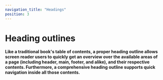 ```yaml
---
navigation_title: "Headings"
position: 3
---
```


# Heading outlines

**Like a traditional book's table of contents, a proper heading outline allows screen reader users to quickly get an overview over the available areas of a page (including header, main, footer, and alike), and their respective contents. Furthermore, a comprehensive heading outline supports quick navigation inside all those contents.**
